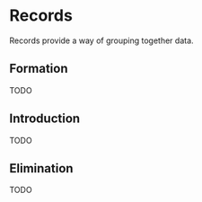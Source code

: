 # Records

Records provide a way of grouping together data.

## Formation

TODO

## Introduction

TODO

## Elimination

TODO
